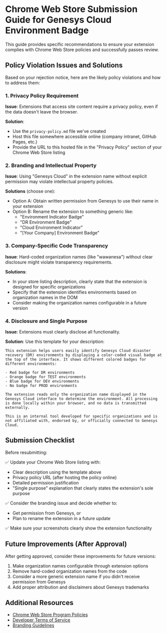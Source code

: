 # Chrome Web Store Submission Guide for Genesys Cloud Environment Badge

This guide provides specific recommendations to ensure your extension complies with Chrome Web Store policies and successfully passes review.

## Policy Violation Issues and Solutions

Based on your rejection notice, here are the likely policy violations and how to address them:

### 1. Privacy Policy Requirement

**Issue**: Extensions that access site content require a privacy policy, even if the data doesn't leave the browser.

**Solution**:
- Use the `privacy-policy.md` file we've created
- Host this file somewhere accessible online (company intranet, GitHub Pages, etc.)
- Provide the URL to this hosted file in the "Privacy Policy" section of your Chrome Web Store listing

### 2. Branding and Intellectual Property

**Issue**: Using "Genesys Cloud" in the extension name without explicit permission may violate intellectual property policies.

**Solutions** (choose one):
- Option A: Obtain written permission from Genesys to use their name in your extension
- Option B: Rename the extension to something generic like:
  - "Environment Indicator Badge"
  - "DR Environment Badge"
  - "Cloud Environment Indicator"
  - "[Your Company] Environment Badge"

### 3. Company-Specific Code Transparency

**Issue**: Hard-coded organization names (like "wawanesa") without clear disclosure might violate transparency requirements.

**Solutions**:
- In your store listing description, clearly state that the extension is designed for specific organizations
- Specify that the extension identifies environments based on organization names in the DOM
- Consider making the organization names configurable in a future version

### 4. Disclosure and Single Purpose

**Issue**: Extensions must clearly disclose all functionality.

**Solution**: Use this template for your description:

```
This extension helps users easily identify Genesys Cloud disaster recovery (DR) environments by displaying a color-coded visual badge at the top of the interface. It shows different colored badges for different environments:

- Red badge for DR environments
- Orange badge for TEST environments
- Blue badge for DEV environments
- No badge for PROD environments

The extension reads only the organization name displayed in the Genesys Cloud interface to determine the environment. All processing is done locally within your browser, and no data is transmitted externally.

This is an internal tool developed for specific organizations and is not affiliated with, endorsed by, or officially connected to Genesys Cloud.
```

## Submission Checklist

Before resubmitting:

✅ Update your Chrome Web Store listing with:
  - Clear description using the template above
  - Privacy policy URL (after hosting the policy online)
  - Detailed permission justification
  - "Single purpose" explanation that clearly states the extension's sole purpose

✅ Consider the branding issue and decide whether to:
  - Get permission from Genesys, or
  - Plan to rename the extension in a future update

✅ Make sure your screenshots clearly show the extension functionality

## Future Improvements (After Approval)

After getting approved, consider these improvements for future versions:

1. Make organization names configurable through extension options
2. Remove hard-coded organization names from the code
3. Consider a more generic extension name if you didn't receive permission from Genesys
4. Add proper attribution and disclaimers about Genesys trademarks

## Additional Resources

- [Chrome Web Store Program Policies](https://developer.chrome.com/docs/webstore/program-policies/)
- [Developer Terms of Service](https://developer.chrome.com/docs/webstore/terms/)
- [Branding Guidelines](https://developer.chrome.com/docs/webstore/branding/) 